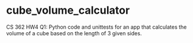 # cube_volume_calculator
CS 362 HW4 Q1: Python code and unittests for an app that calculates the volume of a cube based on the length of 3 given sides. 
